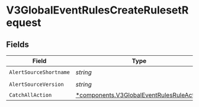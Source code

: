 # V3GlobalEventRulesCreateRulesetRequest


## Fields

| Field                                                                                               | Type                                                                                                | Required                                                                                            | Description                                                                                         |
| --------------------------------------------------------------------------------------------------- | --------------------------------------------------------------------------------------------------- | --------------------------------------------------------------------------------------------------- | --------------------------------------------------------------------------------------------------- |
| `AlertSourceShortname`                                                                              | *string*                                                                                            | :heavy_check_mark:                                                                                  | N/A                                                                                                 |
| `AlertSourceVersion`                                                                                | *string*                                                                                            | :heavy_check_mark:                                                                                  | N/A                                                                                                 |
| `CatchAllAction`                                                                                    | [*components.V3GlobalEventRulesRuleAction](../../models/components/v3globaleventrulesruleaction.md) | :heavy_minus_sign:                                                                                  | N/A                                                                                                 |